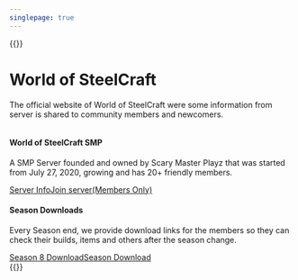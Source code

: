 ```yaml
---
singlepage: true
---
```

{{<html>}}
<div class="pagetitle padding-bottom">
    <h1>World of SteelCraft</h1>
    <p>The official website of World of SteelCraft were some information from server is shared to community members and newcomers.</p>		
</div>
<div id="pagecontent">
    <div id="homepage-woscsmpsection" class="row padding border">
        <div class="column">
            <h4>World of SteelCraft SMP</h4>
            <p>A SMP Server founded and owned by Scary Master Playz that was started from July 27, 2020, growing and has 20+ friendly members.</p>
        </div>
        <div class="column">
            <a class="button button-green" href="/server/smp/">Server Info</a><a class="button button-green" href="https://wosc.tk/smp-save">Join server(Members Only)</a></a>
        </div>
    </div>            
    <div id="homepage-woscsmpseasondlsection" class="row padding border">
        <div class="column">	
            <h4>Season Downloads</h4>
            <p>Every Season end, we provide download links for the members so they can check their builds, items and others after the season change.</p>
        </div>
        <div class="column">
            <a class="button button-seasondownloaddirect" href="/season-download/season-8/">Season 8 Download</a><a class="button button-green" href="/season-download">Season Download</a>
        </div>
    </div>
</div>
{{</html>}}